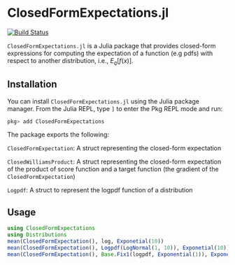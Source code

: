 # ClosedFormExpectations.jl

[![Build Status](https://github.com/biaslab/ClosedFormExpectations.jl/actions/workflows/CI.yml/badge.svg?branch=main)](https://github.com/biaslab/ClosedFormExpectations.jl/actions/workflows/CI.yml?query=branch%3Amain)

`ClosedFormExpectations.jl` is a Julia package that provides closed-form expressions for computing the expectation of a function (e.g pdfs) with respect to another distribution, i.e., $E_q[f(x)].$

## Installation

You can install `ClosedFormExpectations.jl` using the Julia package manager. From the Julia REPL, type `]` to enter the Pkg REPL mode and run:

```julia
pkg> add ClosedFormExpectations
```

The package exports the following:

`ClosedFormExpectation`: A struct representing the closed-form expectation

`ClosedWilliamsProduct`: A struct representing the closed-form expectation of the product of score function and a target function (the gradient of the `ClosedFormExpectation`)

`Logpdf`: A struct to represent the logpdf function of a distribution

## Usage

```julia
using ClosedFormExpectations
using Distributions
mean(ClosedFormExpectation(), log, Exponetial(10))
mean(ClosedFormExpectation(), Logpdf(LogNormal(1, 10)), Exponetial(10))
mean(ClosedFormExpectation(), Base.Fix1(logpdf, Exponential(1)), Exponential(10))
```
